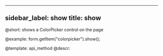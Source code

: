 
---
sidebar_label: show
title: show
---          

@short: shows a ColorPicker control on the page
 


@example:
form.getItem("colorpicker").show();


@template: api_method
@descr:



